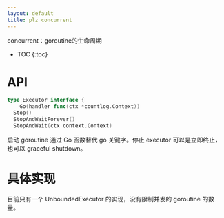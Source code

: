 ```yaml
---
layout: default
title: plz concurrent
---
```


concurrent：goroutine的生命周期

* TOC
{:toc}

# API

```go
type Executor interface {
	Go(handler func(ctx *countlog.Context))
  Stop()
  StopAndWaitForever()
  StopAndWait(ctx context.Context)
```

启动 goroutine 通过 Go 函数替代 go 关键字。停止 executor 可以是立即终止，也可以 graceful shutdown。

# 具体实现

目前只有一个 UnboundedExecutor 的实现，没有限制并发的 goroutine 的数量。
